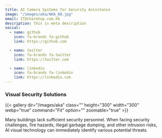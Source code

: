 ```yaml
---
title: AI Camera Systems for Security Assistance
image: "/images/aka/AKA_08.jpg"
email: IT@charmtop.com.hk
description: this is meta description
social:
  - name: github
    icon: fa-brands fa-github
    link: https://github.com

  - name: twitter
    icon: fa-brands fa-twitter
    link: https://twitter.com

  - name: linkedin
    icon: fa-brands fa-linkedin
    link: https://linkedin.com
---
```

  

### Visual Security Solutions

{{< gallery dir="/images/aka" class="" height="300" width="300" webp="true" command="Fit" option="" zoomable="true" >}}

Many buildings lack sufficient security personnel. When facing security challenges, fire hazards, illegal garbage dumping, and other intrusion risks, AI visual technology can immediately identify various potential threats.